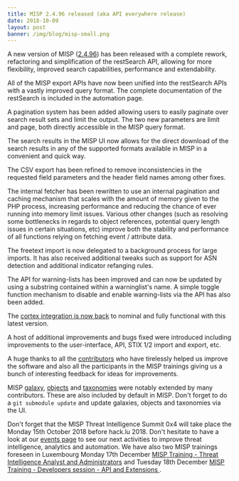 ```yaml
---
title: MISP 2.4.96 released (aka API everywhere release)
date: 2018-10-09
layout: post
banner: /img/blog/misp-small.png
---
```


A new version of MISP ([2.4.96](https://github.com/MISP/MISP/tree/v2.4.96)) has been released with a complete rework, refactoring and simplification of the restSearch API, allowing for more flexibility, improved search capabilities, performance and extendability.

All of the MISP export APIs have now been unified into the restSearch APIs with a vastly improved query format. The complete documentation of the restSearch is included in the automation page.

A pagination system has been added allowing users to easily paginate over search result sets and limit the output. The two new parameters are limit and page, both directly accessible in the MISP query format.

The search results in the MISP UI now allows for the direct download of the search results in any of the supported formats available in MISP in a convenient and quick way.

The CSV export has been refined to remove inconsistencies in the requested field parameters and the header field names among other fixes.

The internal fetcher has been rewritten to use an internal pagination and caching mechanism that scales with the amount of memory given to the PHP process, increasing performance and reducing the chance of ever running into memory limit issues. Various other changes (such as resolving some bottlenecks in regards to object references, potential query length issues in certain situations, etc) improve both the stability and performance of all functions relying on fetching event / attribute data.

The freetext import is now delegated to a background process for large imports. It has also received additional tweaks such as support for ASN detection and additional indicator refanging rules.

The API for warning-lists has been improved and can now be updated by using a substring contained within a warninglist's name. A simple toggle function mechanism to disable and enable warning-lists via the API has also been added.

The [cortex integration is now back](https://blog.thehive-project.org/2018/09/27/cortex-2-1-0-the-response-edition/) to nominal and fully functional with this latest version.

A host of additional improvements and bugs fixed were introduced including improvements to the user-interface, API,  STIX 1/2 import and export, etc.

A huge thanks to all the [contributors](/contributors) who have tirelessly helped us improve the software and also all the participants in the MISP trainings giving us a bunch of interesting feedback for ideas for improvements.

MISP [galaxy](/galaxy.pdf), [objects](/objects.pdf) and [taxonomies](/taxonomies.pdf) were notably extended by many contributors. These are also included by default in MISP. Don't forget to do a `git submodule update` and update galaxies, objects and taxonomies via the UI.

Don't forget that the MISP Threat Intelligence Summit 0x4 will take place the Monday 15th October 2018 before hack.lu 2018. Don't hesitate to have a look at our [events page](http://www.misp-project.org/events/) to see our next activities to improve threat intelligence, analytics and automation. We have also two MISP trainings foreseen in Luxembourg Monday 17th December [MISP Training - Threat Intelligence Analyst and Administrators](https://en.xing-events.com/MURFIIQ) and Tuesday 18th December [MISP Training - Developers session - API and Extensions ](https://en.xing-events.com/QDBMTBT.html).
